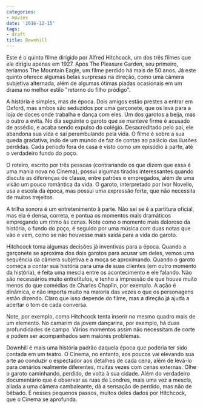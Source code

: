 ```yaml
---
categories:
- movies
date: '2016-12-15'
tags:
- draft
title: Downhill
---
```


Este é o quinto filme dirigido por Alfred Hitchcock, um dos três filmes que ele dirigiu apenas em 1927. Após The Pleasure Garden, seu primeiro, teríamos The Mountain Eagle, um filme perdido há mais de 50 anos. Já este quinto oferece algumas belas surpresas na direção, como uma câmera subjetiva alternada, além de algumas ótimas piadas ocasionais em um drama no melhor estilo "retorno do filho pródigo".

A história é simples, mas de época. Dois amigos estão prestes a entrar em Oxford, mas ambos são seduzidos por uma garçonete, que os leva para a loja de doces onde trabalha e dança com eles. Um dos garotos a beija, mas o outro a evita. No dia seguinte o garoto que se manteve firme é acusado de assédio, e acaba sendo expulso do colégio. Desacreditado pelo pai, ele abandona sua vida e sai perambulando pela vida. O filme é sobre a sua queda gradativa, indo de um mundo de faz de contas ao palácio das ilusões perdidas. Cada período fora de casa é visto como um episódio à parte, até o verdadeiro fundo do poço.

O roteiro, escrito por três pessoas (contrariando os que dizem que essa é uma mania nova no Cinema), possui algumas tiradas interessantes quando discute as diferenças de classe, entre patrões e empregados, além de uma visão um pouco romântica da vida. O garoto, interpretado por Ivor Novello, usa a escola da época, mas possui uma expressão forte, que não necessita de muitos trejeitos.

A trilha sonora é um entretenimento à parte. Não sei se é a partitura oficial, mas ela é densa, correta, e pontua os momentos mais dramáticos empregando um ritmo às cenas. Note como o momento mais doloroso da história, o fundo do poço, é seguido por uma música com duas notas que vão e vem, como se não houvesse mais saída para a vida do garoto.

Hitchcock toma algumas decisões já inventivas para a época. Quando a garçonete se aproxima dos dois garotos para acusar um deles, vemos uma sequência da câmera subjetiva e a moça se aproximando. Quando o garoto começa a contar sua história para uma de suas clientes (em outro momento da história), é feita uma mescla entre os acontecimento e ele falando. Não são necessários muito entretítulos, e tenho a impressão de que houve muito menos do que comédias de Charles Chaplin, por exemplo. A ação é dinâmica, e não importa muito na maioria das vezes o que os personagens estão dizendo. Claro que isso depende do filme, mas a direção já ajuda a acertar o tom de cada conversa.

Note, por exemplo, como Hitchcock tenta inserir no mesmo quadro mais de um elemento. No camarim da jovem dançarina, por exemplo, há duas profundidades de campo. Vários momentos assim não necessitam de corte e podem ser acompanhados sem maiores problemas.

Downhill é mais uma história padrão daquela época que poderia ter sido contada em um teatro. O Cinema, no entanto, aos poucos vai elevando sua arte ao conduzir o espectador aos detalhes de cada cena, além de levá-lo para cenários realmente diferentes, muitas vezes com cenas externas. Olhe o garoto caminhando, perdido, de volta à sua cidade. Além do verdadeiro documentário que é observar as ruas de Londres, mais uma vez a mescla, aliada a uma câmera cambaleante, dá a sensação de perdido, mas não de bêbado. É nesses pequenos passos, muitos deles dados por Hitchcock, que o Cinema se aprofunda.